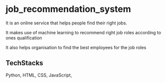 # job_recommendation_system

It is an online service that helps people find their right jobs.

It makes use of machine learning to recommend right job roles according to ones qualification

It also helps organisation to find the best employees for the job roles

## TechStacks

Python,
HTML,
CSS,
JavaScript,
